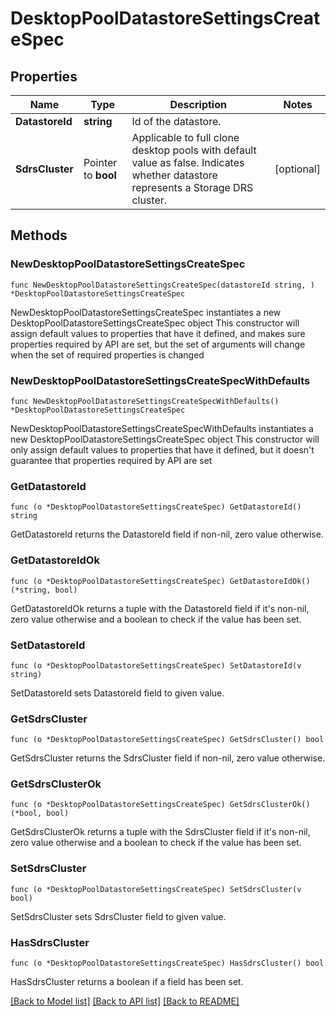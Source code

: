 # DesktopPoolDatastoreSettingsCreateSpec

## Properties

Name | Type | Description | Notes
------------ | ------------- | ------------- | -------------
**DatastoreId** | **string** | Id of the datastore. | 
**SdrsCluster** | Pointer to **bool** | Applicable to full clone desktop pools with default value as false. Indicates whether datastore represents a Storage DRS cluster. | [optional] 

## Methods

### NewDesktopPoolDatastoreSettingsCreateSpec

`func NewDesktopPoolDatastoreSettingsCreateSpec(datastoreId string, ) *DesktopPoolDatastoreSettingsCreateSpec`

NewDesktopPoolDatastoreSettingsCreateSpec instantiates a new DesktopPoolDatastoreSettingsCreateSpec object
This constructor will assign default values to properties that have it defined,
and makes sure properties required by API are set, but the set of arguments
will change when the set of required properties is changed

### NewDesktopPoolDatastoreSettingsCreateSpecWithDefaults

`func NewDesktopPoolDatastoreSettingsCreateSpecWithDefaults() *DesktopPoolDatastoreSettingsCreateSpec`

NewDesktopPoolDatastoreSettingsCreateSpecWithDefaults instantiates a new DesktopPoolDatastoreSettingsCreateSpec object
This constructor will only assign default values to properties that have it defined,
but it doesn't guarantee that properties required by API are set

### GetDatastoreId

`func (o *DesktopPoolDatastoreSettingsCreateSpec) GetDatastoreId() string`

GetDatastoreId returns the DatastoreId field if non-nil, zero value otherwise.

### GetDatastoreIdOk

`func (o *DesktopPoolDatastoreSettingsCreateSpec) GetDatastoreIdOk() (*string, bool)`

GetDatastoreIdOk returns a tuple with the DatastoreId field if it's non-nil, zero value otherwise
and a boolean to check if the value has been set.

### SetDatastoreId

`func (o *DesktopPoolDatastoreSettingsCreateSpec) SetDatastoreId(v string)`

SetDatastoreId sets DatastoreId field to given value.


### GetSdrsCluster

`func (o *DesktopPoolDatastoreSettingsCreateSpec) GetSdrsCluster() bool`

GetSdrsCluster returns the SdrsCluster field if non-nil, zero value otherwise.

### GetSdrsClusterOk

`func (o *DesktopPoolDatastoreSettingsCreateSpec) GetSdrsClusterOk() (*bool, bool)`

GetSdrsClusterOk returns a tuple with the SdrsCluster field if it's non-nil, zero value otherwise
and a boolean to check if the value has been set.

### SetSdrsCluster

`func (o *DesktopPoolDatastoreSettingsCreateSpec) SetSdrsCluster(v bool)`

SetSdrsCluster sets SdrsCluster field to given value.

### HasSdrsCluster

`func (o *DesktopPoolDatastoreSettingsCreateSpec) HasSdrsCluster() bool`

HasSdrsCluster returns a boolean if a field has been set.


[[Back to Model list]](../README.md#documentation-for-models) [[Back to API list]](../README.md#documentation-for-api-endpoints) [[Back to README]](../README.md)


